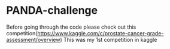 # PANDA-challenge
Before going through the code please check out this competition(https://www.kaggle.com/c/prostate-cancer-grade-assessment/overview)
This was my 1st competition in kaggle
